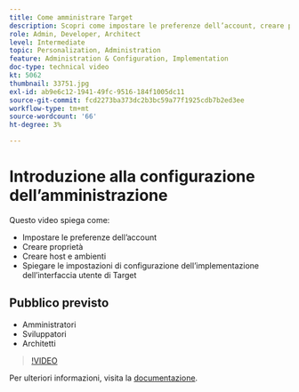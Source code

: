 ```yaml
---
title: Come amministrare Target
description: Scopri come impostare le preferenze dell’account, creare proprietà e creare host e ambienti. Scopri come spiegare le impostazioni di configurazione dell’implementazione dell’interfaccia utente di Target.
role: Admin, Developer, Architect
level: Intermediate
topic: Personalization, Administration
feature: Administration & Configuration, Implementation
doc-type: technical video
kt: 5062
thumbnail: 33751.jpg
exl-id: ab9e6c12-1941-49fc-9516-184f1005dc11
source-git-commit: fcd2273ba373dc2b3bc59a77f1925cdb7b2ed3ee
workflow-type: tm+mt
source-wordcount: '66'
ht-degree: 3%

---
```


# Introduzione alla configurazione dell’amministrazione

Questo video spiega come:

* Impostare le preferenze dell’account
* Creare proprietà
* Creare host e ambienti
* Spiegare le impostazioni di configurazione dell’implementazione dell’interfaccia utente di Target

## Pubblico previsto

* Amministratori
* Sviluppatori
* Architetti

>[!VIDEO](https://video.tv.adobe.com/v/33751/?quality=12)

Per ulteriori informazioni, visita la [documentazione](https://experienceleague.adobe.com/docs/target/using/administer/administrating-target.html?lang=en).
